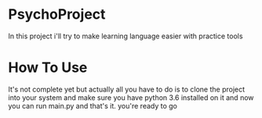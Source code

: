 # PsychoProject
In this project i'll try to make learning language easier with practice tools
# How To Use

It's not complete yet but actually all you have to do is to clone the project into your system and make sure you have python 3.6 installed on it and now you can run main.py and that's it. you're ready to go

